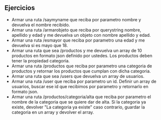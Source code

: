 ## Ejercicios
* Armar una ruta /saymyname que reciba por parametro nombre y devuelva el nombre recibido.
* Armar una ruta /armarobjeto que reciba por querystring nombre, apellido y edad y me devuelva un objeto con nombre apellido y edad.
* Armar una ruta /esmayor que reciba por parametro una edad y me devuelva si es mayo que 18.
* Armar una ruta que sea /productos y me devuelva un array de 10 productos en formato json definido por ustedes. Los productos deben tener la propiedad categoria.
* Armar una ruta /productos que reciba por parametro una categoria de productos y retornar los productos que cumplan con dicha categoria.
* Armar una ruta que sea /users que devuelva un array de usuarios.
* Armar una ruta /user que reciba por parametro un id. Definir un array de usuarios, buscar ese id que recibimos por parametro y retornarlo en formato json.
* Armar una ruta /productos/categoria/alta que reciba por parametro el nombre de la categoria que se quiere dar de alta. Si la categoria ya existe, devolver "La categoria ya existe" caso contrario, guardar la categoria en un array y devolver el array.
